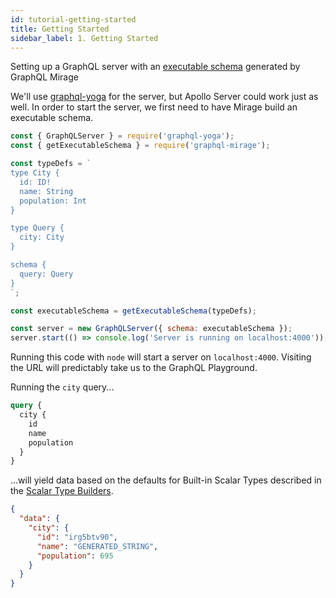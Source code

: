 ```yaml
---
id: tutorial-getting-started
title: Getting Started
sidebar_label: 1. Getting Started
---
```


Setting up a GraphQL server with an [executable schema](/docs/glossary#executable-schema) generated by GraphQL Mirage

We'll use [graphql-yoga](https://github.com/prisma/graphql-yoga) for the server, but Apollo Server could work just as well. In order to start the server, we first need to have Mirage build an executable schema.

```javascript
const { GraphQLServer } = require('graphql-yoga');
const { getExecutableSchema } = require('graphql-mirage');

const typeDefs = `
type City {
  id: ID!
  name: String
  population: Int
}

type Query {
  city: City
}

schema {
  query: Query
}
`;

const executableSchema = getExecutableSchema(typeDefs);

const server = new GraphQLServer({ schema: executableSchema });
server.start(() => console.log('Server is running on localhost:4000'));
```

Running this code with `node` will start a server on `localhost:4000`. Visiting the URL will predictably take us to the GraphQL Playground.

Running the `city` query...

```graphql
query {
  city {
    id
    name
    population
  }
}
```

...will yield data based on the defaults for Built-in Scalar Types described in the [Scalar Type Builders](/docs/scalar-type-builders).

```json
{
  "data": {
    "city": {
      "id": "irg5btv90",
      "name": "GENERATED_STRING",
      "population": 695
    }
  }
}
```
